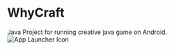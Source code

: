 # WhyCraft
Java Project for running creative java  game on Android.
![App Launcher Icon](app/src/main/res/mipmap-hdpi/ic_launcher.jpg)
